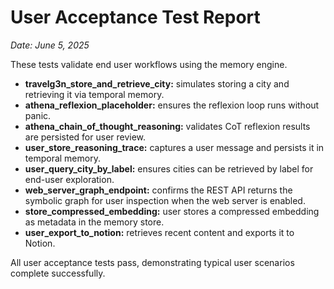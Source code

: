 # User Acceptance Test Report

*Date: June 5, 2025*

These tests validate end user workflows using the memory engine.

- **travelg3n_store_and_retrieve_city:** simulates storing a city and retrieving it via temporal memory.
- **athena_reflexion_placeholder:** ensures the reflexion loop runs without panic.
- **athena_chain_of_thought_reasoning:** validates CoT reflexion results are persisted for user review.
- **user_store_reasoning_trace:** captures a user message and persists it in temporal memory.
- **user_query_city_by_label:** ensures cities can be retrieved by label for end-user exploration.
- **web_server_graph_endpoint:** confirms the REST API returns the symbolic
  graph for user inspection when the web server is enabled.
- **store_compressed_embedding:** user stores a compressed embedding as metadata in the memory store.
- **user_export_to_notion:** retrieves recent content and exports it to Notion.

All user acceptance tests pass, demonstrating typical user scenarios complete successfully.
